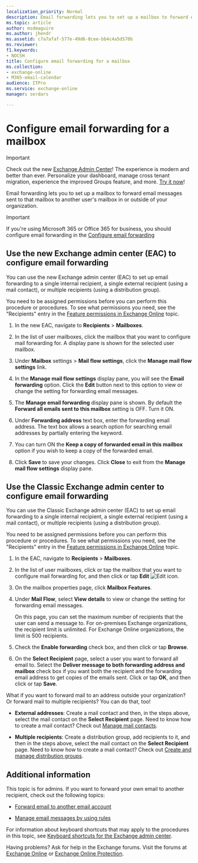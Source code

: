 ```yaml
---
localization_priority: Normal
description: Email forwarding lets you to set up a mailbox to forward email messages sent to that mailbox to another user's mailbox in or outside of your organization.
ms.topic: article
author: msdmaguire
ms.author: jhendr
ms.assetid: c7a7afaf-577e-49d6-8cee-bb4c4a5d570b
ms.reviewer: 
f1.keywords:
- NOCSH
title: Configure email forwarding for a mailbox
ms.collection: 
- exchange-online
- M365-email-calendar
audience: ITPro
ms.service: exchange-online
manager: serdars

---
```


# Configure email forwarding for a mailbox

> [!IMPORTANT]
> Check out the new [Exchange Admin Center](https://admin.exchange.microsoft.com)! The experience is modern and better than ever. Personalize your dashboard, manage cross tenant migration, experience the improved Groups feature, and more. [Try it now](https://admin.exchange.microsoft.com)!

Email forwarding lets you to set up a mailbox to forward email messages sent to that mailbox to another user's mailbox in or outside of your organization.

> [!IMPORTANT]
> If you're using Microsoft 365 or Office 365 for business, you should configure email forwarding in the [Configure email forwarding](/microsoft-365/admin/email/configure-email-forwarding)

## Use the new Exchange admin center (EAC) to configure email forwarding

You can use the new Exchange admin center (EAC) to set up email forwarding to a single internal recipient, a single external recipient (using a mail contact), or multiple recipients (using a distribution group).

You need to be assigned permissions before you can perform this procedure or procedures. To see what permissions you need, see the "Recipients" entry in the [Feature permissions in Exchange Online](../../permissions-exo/feature-permissions.md) topic.

1. In the new EAC, navigate to **Recipients** \> **Mailboxes**.

2. In the list of user mailboxes, click the mailbox that you want to configure mail forwarding for. A display pane is shown for the selected user mailbox.

3. Under **Mailbox** settings \> **Mail flow settings**, click the **Manage mail flow settings** link.

4. In the **Manage mail flow settings** display pane, you will see the **Email forwarding** option. Click the **Edit** button next to this option to view or change the setting for forwarding email messages.

5. The **Manage email forwarding** display pane is shown. By default the **Forward all emails sent to this mailbox** setting is OFF. Turn it ON.

6. Under **Forwarding address** text box, enter the forwarding email address. The text box allows a search option for searching email addresses by partially entering the    keyword.

7. You can turn ON the **Keep a copy of forwarded email in this mailbox** option if you wish to keep a copy of the forwarded email.

8. Click **Save** to save your changes. Click **Close** to exit from the **Manage mail flow settings** display pane.

## Use the Classic Exchange admin center to configure email forwarding

You can use the Classic Exchange admin center (EAC) to set up email forwarding to a single internal recipient, a single external recipient (using a mail contact), or multiple recipients (using a distribution group).

You need to be assigned permissions before you can perform this procedure or procedures. To see what permissions you need, see the "Recipients" entry in the [Feature permissions in Exchange Online](../../permissions-exo/feature-permissions.md) topic.

1. In the EAC, navigate to **Recipients** \> **Mailboxes**.

2. In the list of user mailboxes, click or tap the mailbox that you want to configure mail forwarding for, and then click or tap **Edit** ![Edit icon](../../media/ITPro_EAC_EditIcon.gif).

3. On the mailbox properties page, click **Mailbox Features**.

4. Under **Mail Flow**, select **View details** to view or change the setting for forwarding email messages.

    On this page, you can set the maximum number of recipients that the user can send a message to. For on-premises Exchange organizations, the recipient limit is unlimited. For Exchange Online organizations, the limit is 500 recipients.

5. Check the **Enable forwarding** check box, and then click or tap **Browse**.

6. On the **Select Recipient** page, select a user you want to forward all email to. Select the **Deliver message to both forwarding address and mailbox** check box if you want both the recipient and the forwarding email address to get copies of the emails sent. Click or tap **OK**, and then click or tap **Save**.

What if you want to forward mail to an address outside your organization? Or forward mail to multiple recipients? You can do that, too!

- **External addresses**: Create a mail contact and then, in the steps above, select the mail contact on the **Select Recipient** page. Need to know how to create a mail contact? Check out [Manage mail contacts](../../recipients-in-exchange-online/manage-mail-contacts.md).

- **Multiple recipients**: Create a distribution group, add recipients to it, and then in the steps above, select the mail contact on the **Select Recipient** page. Need to know how to create a mail contact? Check out [Create and manage distribution groups](../../recipients-in-exchange-online/manage-distribution-groups/manage-distribution-groups.md).

## Additional information

This topic is for admins. If you want to forward your own email to another recipient, check out the following topics:

- [Forward email to another email account](https://support.microsoft.com/office/ecafbc06-e812-4b9e-a7af-5074a9c7abd0)

- [Manage email messages by using rules](https://support.microsoft.com/office/c24f5dea-9465-4df4-ad17-a50704d66c59)

For information about keyboard shortcuts that may apply to the procedures in this topic, see [Keyboard shortcuts for the Exchange admin center](../../accessibility/keyboard-shortcuts-in-admin-center.md).

Having problems? Ask for help in the Exchange forums. Visit the forums at [Exchange Online](/answers/topics/office-exchange-server-itpro.html) or [Exchange Online Protection](https://social.technet.microsoft.com/forums/forefront/home?forum=FOPE).
